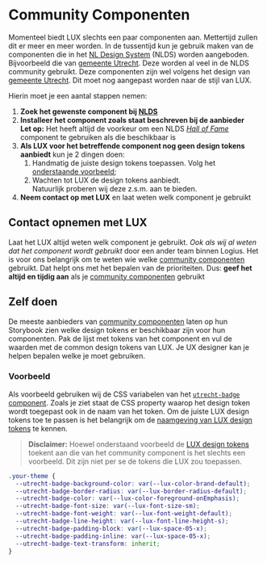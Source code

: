 # Community Componenten

[estafette-model]: https://www.nldesignsystem.nl/handboek/estafettemodel
[lux-naamgeving]: /docs/developer-naamgeving-design-tokens--docs
[lux-design-tokens]: /docs/design-tokens-design-tokens--docs
[nlds]: https://www.nldesignsystem.nl/
[nlds-components]: https://www.nldesignsystem.nl/componenten
[storybook-utrecht]: https://nl-design-system.github.io/utrecht/storybook/
[utrecht-badge-component]: https://nl-design-system.github.io/utrecht/storybook/?path=/docs/css-badge-tokens--docs

Momenteel biedt LUX slechts een paar componenten aan. Mettertijd zullen dit er meer en meer worden. In de tussentijd kun je gebruik maken van de componenten die in het [NL Design System][nlds] (NLDS) worden aangeboden. Bijvoorbeeld die van [gemeente Utrecht][storybook-utrecht]. Deze worden al veel in de NLDS community gebruikt. Deze componenten zijn wel volgens het design van [gemeente Utrecht][storybook-utrecht]. Dit moet nog aangepast worden naar de stijl van LUX.

Hierin moet je een aantal stappen nemen:

1. <b>Zoek het gewenste component bij [NLDS][nlds-components]</b>
1. <b>Installeer het component zoals staat beschreven bij de aanbieder</b>
   <br>**Let op:** Het heeft altijd de voorkeur om een NLDS [_Hall of Fame_][estafette-model] component te gebruiken als die beschikbaar is
1. <b>Als LUX voor het betreffende component nog geen design tokens aanbiedt</b> kun je 2 dingen doen:
   1. Handmatig de juiste design tokens toepassen. Volg het [onderstaande voorbeeld](#zelf-doen);
   1. Wachten tot LUX de design tokens aanbiedt.<br>Natuurlijk proberen wij deze z.s.m. aan te bieden.
1. <b>Neem contact op met LUX</b> en laat weten welk component je gebruikt

## Contact opnemen met LUX

<!-- TODO: (LUX-257): linken naar contact-pagina -->

Laat het LUX altijd weten welk component je gebruikt. _Ook als wij al weten dat het component wordt gebruikt_ door een ander team binnen Logius. Het is voor ons belangrijk om te weten wie welke [community componenten][nlds-components] gebruikt. Dat helpt ons met het bepalen van de prioriteiten. Dus: **geef het altijd en tijdig aan** als je [community componenten][nlds-components] gebruikt

## Zelf doen

De meeste aanbieders van [community componenten][nlds-components] laten op hun Storybook zien welke design tokens er beschikbaar zijn voor hun componenten. Pak de lijst met tokens van het component en vul de waarden met de common design tokens van LUX. Je UX designer kan je helpen bepalen welke je moet gebruiken.

### Voorbeeld

Als voorbeeld gebruiken wij de CSS variabelen van het [`utrecht-badge` component][utrecht-badge-component]. Zoals je ziet staat de CSS property waarop het design token wordt toegepast ook in de naam van het token. Om de juiste LUX design tokens toe te passen is het belangrijk om de [naamgeving van LUX design tokens][lux-naamgeving] te kennen.

> **Disclaimer:** Hoewel onderstaand voorbeeld de [LUX design tokens][lux-design-tokens] toekent aan die van het community component is het slechts een voorbeeld. Dit zijn niet per se de tokens die LUX zou toepassen.

```css
.your-theme {
  --utrecht-badge-background-color: var(--lux-color-brand-default);
  --utrecht-badge-border-radius: var(--lux-border-radius-default);
  --utrecht-badge-color: var(--lux-color-foreground-onEmphasis);
  --utrecht-badge-font-size: var(--lux-font-size-sm);
  --utrecht-badge-font-weight: var(--lux-font-weight-default);
  --utrecht-badge-line-height: var(--lux-font-line-height-s);
  --utrecht-badge-padding-block: var(--lux-space-05-x);
  --utrecht-badge-padding-inline: var(--lux-space-05-x);
  --utrecht-badge-text-transform: inherit;
}
```
